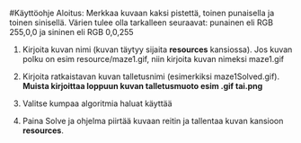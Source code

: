 #Käyttöohje
Aloitus:
Merkkaa kuvaan kaksi pistettä, toinen punaisella ja toinen sinisellä. Värien tulee olla tarkalleen seuraavat: punainen eli RGB 255,0,0 ja sininen eli RGB 0,0,255

1. Kirjoita kuvan nimi (kuvan täytyy sijaita **resources** kansiossa). Jos kuvan polku on esim resource/maze1.gif, niin kirjoita kuvan nimeksi maze1.gif

2. Kirjoita ratkaistavan kuvan talletusnimi (esimerkiksi maze1Solved.gif). **Muista kirjoittaa loppuun kuvan talletusmuoto esim .gif tai.png**

3. Valitse kumpaa algoritmia haluat käyttää 

4. Paina Solve ja ohjelma piirtää kuvaan reitin ja tallentaa kuvan kansioon **resources**.
